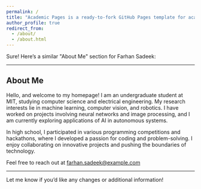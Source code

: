 ```yaml
---
permalink: /
title: "Academic Pages is a ready-to-fork GitHub Pages template for academic personal websites"
author_profile: true
redirect_from: 
  - /about/
  - /about.html
---
```


Sure! Here’s a similar "About Me" section for Farhan Sadeek:

---

## About Me

Hello, and welcome to my homepage! I am an undergraduate student at MIT, studying computer science and electrical engineering. My research interests lie in machine learning, computer vision, and robotics. I have worked on projects involving neural networks and image processing, and I am currently exploring applications of AI in autonomous systems.

In high school, I participated in various programming competitions and hackathons, where I developed a passion for coding and problem-solving. I enjoy collaborating on innovative projects and pushing the boundaries of technology.

Feel free to reach out at farhan.sadeek@example.com

--- 

Let me know if you’d like any changes or additional information!